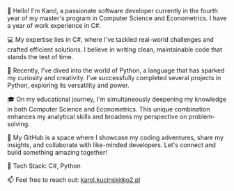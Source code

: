 👋 Hello! I'm Karol, a passionate software developer currently in the fourth year of my master's program in Computer Science and Econometrics.
I have a year of work experience in C#.

💻 My expertise lies in C#, where I've tackled real-world challenges and crafted efficient solutions. I believe in writing clean, maintainable code that stands the test of time.

🐍 Recently, I've dived into the world of Python, a language that has sparked my curiosity and creativity.
    I've successfully completed several projects in Python, exploring its versatility and power.

🎓 On my educational journey, I'm simultaneously deepening my knowledge in both Computer Science and Econometrics. 
    This unique combination enhances my analytical skills and broadens my perspective on problem-solving.

🚀 My GitHub is a space where I showcase my coding adventures, share my insights, and collaborate with like-minded developers.
    Let's connect and build something amazing together!

🔧 Tech Stack: C#, Python

📫 Feel free to reach out: karol.kucinski@o2.pl

<!--[![Top Langs](https://github-readme-stats.vercel.app/api/top-langs/?username=KarolKucinski2001&layout=compact&hide=jupyter%20notebook)](https://github.com/KarolKucinski2001)--!>
